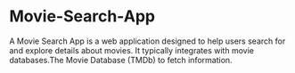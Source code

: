 # Movie-Search-App
A Movie Search App is a web application designed to help users search for and explore details about movies. It typically integrates with movie databases.The Movie Database (TMDb) to fetch information.
